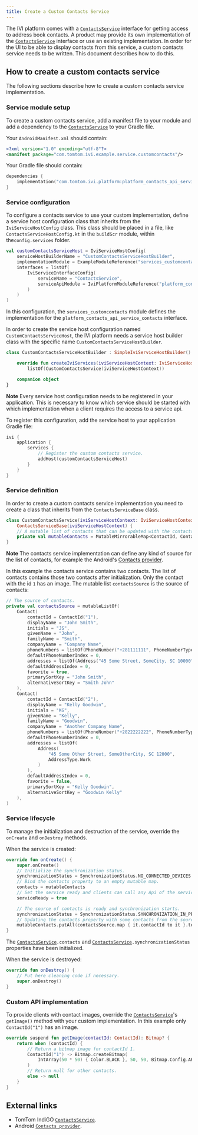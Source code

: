 ```yaml
---
title: Create a Custom Contacts Service
---
```


The IVI platform comes with a [`ContactsService`](TTIVI_INDIGO_API) interface for getting access to 
address book contacts. A product may provide its own implementation of the 
[`ContactsService`](TTIVI_INDIGO_API) interface or use an existing implementation. In order for the 
UI to be able to display contacts from this service, a custom contacts service needs to be written. 
This document describes how to do this.

## How to create a custom contacts service

The following sections describe how to create a custom contacts service implementation.

### Service module setup

To create a custom contacts service, add a manifest file to your module and add a dependency to
the [`ContactsService`](TTIVI_INDIGO_API) to your Gradle file.

Your `AndroidManifest.xml` should contain:

```xml
<?xml version="1.0" encoding="utf-8"?>
<manifest package="com.tomtom.ivi.example.service.customcontacts"/>
```

Your Gradle file should contain:

```kotlin
dependencies {
    implementation("com.tomtom.ivi.platform:platform_contacts_api_service_contacts")
}
```

### Service configuration

To configure a contacts service to use your custom implementation, define a service host
configuration class that inherits from the `IviServiceHostConfig` class. This class should be placed
in a file, like `ContactsServiceHostConfig.kt` in the `buildScr` module, within the`config.services` 
folder.

```kotlin
val customContactsServiceHost = IviServiceHostConfig(
    serviceHostBuilderName = "CustomContactsServiceHostBuilder",
    implementationModule = ExampleModuleReference("services_customcontacts"),
    interfaces = listOf(
        IviServiceInterfaceConfig(
            serviceName = "ContactsService",
            serviceApiModule = IviPlatformModuleReference("platform_contacts_api_service_contacts")
        )
    )
)
```

In this configuration, the `services_customcontacts` module defines the implementation for
the `platform_contacts_api_service_contacts` interface.

In order to create the service host configuration named `CustomContactsServiceHost`, the IVI
platform needs a service host builder class with the specific
name `CustomContactsServiceHostBuilder`.

```kotlin
class CustomContactsServiceHostBuilder : SimpleIviServiceHostBuilder() {

    override fun createIviServices(iviServiceHostContext: IviServiceHostContext) =
        listOf(CustomContactsService(iviServiceHostContext))

    companion object
}
```

__Note__
Every service host configuration needs to be registered in your application. This is necessary to
know which service should be started with which implementation when a client requires the access to
a service api.

To register this configuration, add the service host to your application Gradle file:

```kotlin
ivi {
    application {
        services {
            // Register the custom contacts service.
            addHost(customContactsServiceHost)
        }
    }
}
```

### Service definition

In order to create a custom contacts service implementation you need to create a class that inherits
from the `ContactsServiceBase` class.

```kotlin
class CustomContactsService(iviServiceHostContext: IviServiceHostContext) :
    ContactsServiceBase(iviServiceHostContext) {
    // A mutable list of contacts that can be updated with the contactsSource changes.
    private val mutableContacts = MutableMirrorableMap<ContactId, Contact>()
}
```

__Note__
The contacts service implementation can define any kind of source for the list of contacts, for
example the Android's 
[Contacts provider](https://developer.android.com/guide/topics/providers/contacts-provider).

In this example the contacts service contains two contacts. The list of contacts contains those two
contacts after initialization. Only the contact with the id `1` has an image. The mutable
list `contactsSource` is the source of contacts:

```kotlin
// The source of contacts.
private val contactsSource = mutableListOf(
    Contact(
        contactId = ContactId("1"),
        displayName = "John Smith",
        initials = "JS",
        givenName = "John",
        familyName = "Smith",
        companyName = "Company Name",
        phoneNumbers = listOf(PhoneNumber("+281111111", PhoneNumberType.Main)),
        defaultPhoneNumberIndex = 0,
        addresses = listOf(Address("45 Some Street, SomeCity, SC 10000", AddressType.Home)),
        defaultAddressIndex = 0,
        favorite = true,
        primarySortKey = "John Smith",
        alternativeSortKey = "Smith John"
    ),
    Contact(
        contactId = ContactId("2"),
        displayName = "Kelly Goodwin",
        initials = "KG",
        givenName = "Kelly",
        familyName = "Goodwin",
        companyName = "Another Company Name",
        phoneNumbers = listOf(PhoneNumber("+2822222222", PhoneNumberType.Mobile)),
        defaultPhoneNumberIndex = 0,
        addresses = listOf(
            Address(
                "45 Some Other Street, SomeOtherCity, SC 12000",
                AddressType.Work
            )
        ),
        defaultAddressIndex = 0,
        favorite = false,
        primarySortKey = "Kelly Goodwin",
        alternativeSortKey = "Goodwin Kelly"
    ),
)
```

### Service lifecycle

To manage the initialization and destruction of the service, override the `onCreate` and `onDestroy`
methods.

When the service is created:

```kotlin
override fun onCreate() {
    super.onCreate()
    // Initialize the synchronization status.
    synchronizationStatus = SynchronizationStatus.NO_CONNECTED_DEVICES
    // Bind the contacts property to an empty mutable map.
    contacts = mutableContacts
    // Set the service ready and clients can call any Api of the service.
    serviceReady = true

    // The source of contacts is ready and synchronization starts.
    synchronizationStatus = SynchronizationStatus.SYNCHRONIZATION_IN_PROGRESS
    // Updating the contacts property with some contacts from the source
    mutableContacts.putAll(contactsSource.map { it.contactId to it }.toMap())
}
```

The [`ContactsService`](TTIVI_INDIGO_API)`.contacts` and 
[`ContactsService`](TTIVI_INDIGO_API)`.synchronizationStatus` properties have been initialized.

When the service is destroyed:

```kotlin
override fun onDestroy() {
    // Put here cleaning code if necessary.
    super.onDestroy()
}
```

### Custom API implementation

To provide clients with contact images, override the 
[`ContactsService`](TTIVI_INDIGO_API)'s `getImage()` method with your custom implementation. In 
this example only `ContactId("1")` has an image.

```kotlin
override suspend fun getImage(contactId: ContactId): Bitmap? {
    return when (contactId) {
        // Return a bitmap image for contactId 1.
        ContactId("1") -> Bitmap.createBitmap(
            IntArray(50 * 50) { Color.BLACK }, 50, 50, Bitmap.Config.ARGB_8888
        )
        // Return null for other contacts.
        else -> null
    }
}
```

## External links

- TomTom IndiGO [`ContactsService`](TTIVI_INDIGO_API).
- Android [`Contacts provider`](https://developer.android.com/guide/topics/providers/contacts-provider).


